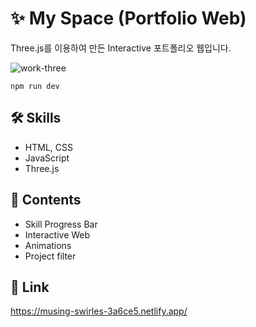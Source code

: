 # ✨ My Space (Portfolio Web) 
Three.js를 이용하여 만든 Interactive 포트폴리오 웹입니다.

 ![work-three](https://user-images.githubusercontent.com/77109766/155532433-1f7c7a93-6827-4de0-9071-e309722c3bd6.JPG)

```
npm run dev
```

## 🛠 Skills
<ul>
 <li>HTML, CSS</li>
 <li>JavaScript</li>
 <li>Three.js</li>
</ul>
 
 ## 📑 Contents
 <ul>
 <li>Skill Progress Bar</li>
 <li>Interactive Web</li>
 <li>Animations</li>
 <li>Project filter</li>
 </ul>
 
 ## 👀 Link
https://musing-swirles-3a6ce5.netlify.app/
